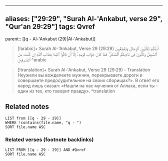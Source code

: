 
---
aliases: ["29:29", "Surah Al-'Ankabut, verse 29", "Qur'an 29:29"]
tags: Qvref
---

parent:: [[q - Al-'Ankabut (29)|Al-'Ankabut]]

> [!arabic]+ Surah Al-'Ankabut, Verse 29 (29:29)
> <span class="quran-arabic">أَئِنَّكُمْ لَتَأْتُونَ ٱلرِّجَالَ وَتَقْطَعُونَ ٱلسَّبِيلَ وَتَأْتُونَ فِى نَادِيكُمُ ٱلْمُنكَرَ ۖ فَمَا كَانَ جَوَابَ قَوْمِهِۦٓ إِلَّآ أَن قَالُوا۟ ٱئْتِنَا بِعَذَابِ ٱللَّهِ إِن كُنتَ مِنَ ٱلصَّـٰدِقِينَ</span>
^arabic

> [!translation]+ Surah Al-'Ankabut, Verse 29 (29:29) - Translation
> Неужели вы вожделеете мужчин, перекрываете дороги и совершаете предосудительное на своих сборищах?». В ответ его народ лишь сказал: «Нашли на нас мучения от Аллаха, если ты - один из тех, кто говорит правду».
^translation



## Related notes
```dataview
LIST from [[q - 29 - 29]]
WHERE !contains(file.name, "q - ")
SORT file.name ASC
```

### Related verses (footnote backlinks)
```dataview
LIST FROM [[q - 29 - 29]] AND #Qvref
SORT file.name ASC
```

